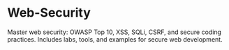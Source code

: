 # Web-Security
Master web security: OWASP Top 10, XSS, SQLi, CSRF, and secure coding practices. Includes labs, tools, and examples for secure web development.
